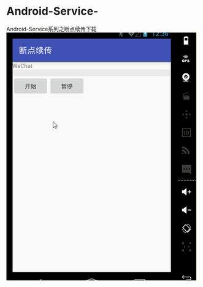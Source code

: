 # Android-Service-
Android-Service系列之断点续传下载
![image](https://github.com/103style/Android-Service-/blob/master/gif/demo.gif)
